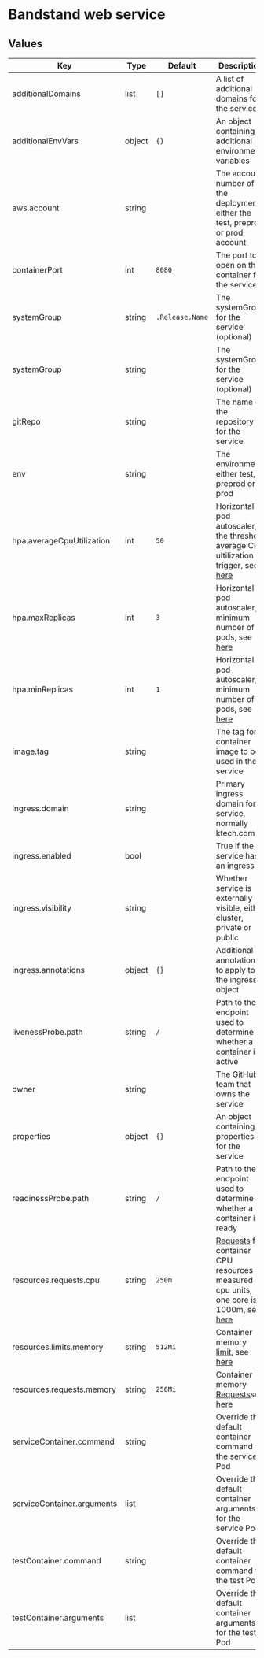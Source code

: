 # Bandstand web service

## Values

| Key                        | Type   | Default | Description                                                                                                                                                                                                                                                                                    |
|----------------------------|--------|---------|------------------------------------------------------------------------------------------------------------------------------------------------------------------------------------------------------------------------------------------------------------------------------------------------|
| additionalDomains          | list   | `[]`    | A list of additional domains for the service                                                                                                                                                                                                                                                   |
| additionalEnvVars          | object | `{}`    | An object containing additional environment variables                                                                                                                                                                                                                                          |
| aws.account                | string |         | The account number of the deployment either the test, preprod or prod account                                                                                                                                                                                                                  |
| containerPort              | int    | `8080`  | The port to open on the container for the service
| systemGroup                | string |  `.Release.Name`     | The systemGroup for the service (optional)                                                                                                                                                                           |                                                                          |
| systemGroup                | string |         | The systemGroup for the service (optional)                                                                                                                                                                                                                                                     |
| gitRepo                    | string |         | The name of the repository for the service                                                                                                                                                                                                                                                     |
| env                        | string |         | The environment, either test, preprod or prod                                                                                                                                                                                                                                                  |
| hpa.averageCpuUtilization  | int    | `50`    | Horizontal pod autoscaler, the threshold average CPU ultilization to trigger, see [here](https://kubernetes.io/docs/tasks/run-application/horizontal-pod-autoscale/)                                                                                                                           |
| hpa.maxReplicas            | int    | `3`     | Horizontal pod autoscaler, minimum number of pods, see [here](https://kubernetes.io/docs/tasks/run-application/horizontal-pod-autoscale/)                                                                                                                                                      |
| hpa.minReplicas            | int    | `1`     | Horizontal pod autoscaler, minimum number of pods, see [here](https://kubernetes.io/docs/tasks/run-application/horizontal-pod-autoscale/)                                                                                                                                                      |
| image.tag                  | string |         | The tag for container image to be used in the service                                                                                                                                                                                                                                          |
| ingress.domain             | string |         | Primary ingress domain for service, normally ktech.com                                                                                                                                                                                                                                         |
| ingress.enabled            | bool   |         | True if the service has an ingress                                                                                                                                                                                                                                                             |
| ingress.visibility         | string |         | Whether service is externally visible, either cluster, private or public                                                                                                                                                                                                                       |
| ingress.annotations        | object | `{}`    | Additional annotations to apply to the ingress object                                                                                                                                                                                                                                          |
| livenessProbe.path         | string | `/`     | Path to the endpoint used to determine whether a container is active                                                                                                                                                                                                                           |
| owner                      | string |         | The GitHub team that owns the service                                                                                                                                                                                                                                                          |
| properties                 | object | `{}`    | An object containing properties for the service                                                                                                                                                                                                                                                |
| readinessProbe.path        | string | `/`     | Path to the endpoint used to determine whether a container is ready                                                                                                                                                                                                                            |
| resources.requests.cpu     | string | `250m`  | [Requests](https://kubernetes.io/docs/concepts/configuration/manage-resources-containers/#requests-and-limits) for container CPU resources measured in cpu units, one core is 1000m, see [here](https://kubernetes.io/docs/concepts/configuration/manage-resources-containers/#meaning-of-cpu) |
| resources.limits.memory    | string | `512Mi` | Container memory [limit](https://kubernetes.io/docs/concepts/configuration/manage-resources-containers/#requests-and-limits), see [here](https://kubernetes.io/docs/concepts/configuration/manage-resources-containers/#meaning-of-memory)                                                     |
| resources.requests.memory  | string | `256Mi` | Container memory [Requests](https://kubernetes.io/docs/concepts/configuration/manage-resources-containers/#requests-and-limits)see [here](https://kubernetes.io/docs/concepts/configuration/manage-resources-containers/#meaning-of-memory)                                                    |
| serviceContainer.command   | string |         | Override the default container command for the service Pod                                                                                                                                                                                                                                     |
| serviceContainer.arguments | list   |         | Override the default container arguments for the service Pod                                                                                                                                                                                                                                   |
| testContainer.command      | string |         | Override the default container command for the test Pod                                                                                                                                                                                                                                        |
| testContainer.arguments    | list   |         | Override the default container arguments for the test Pod                                                                                                                                                                                                                                      |
